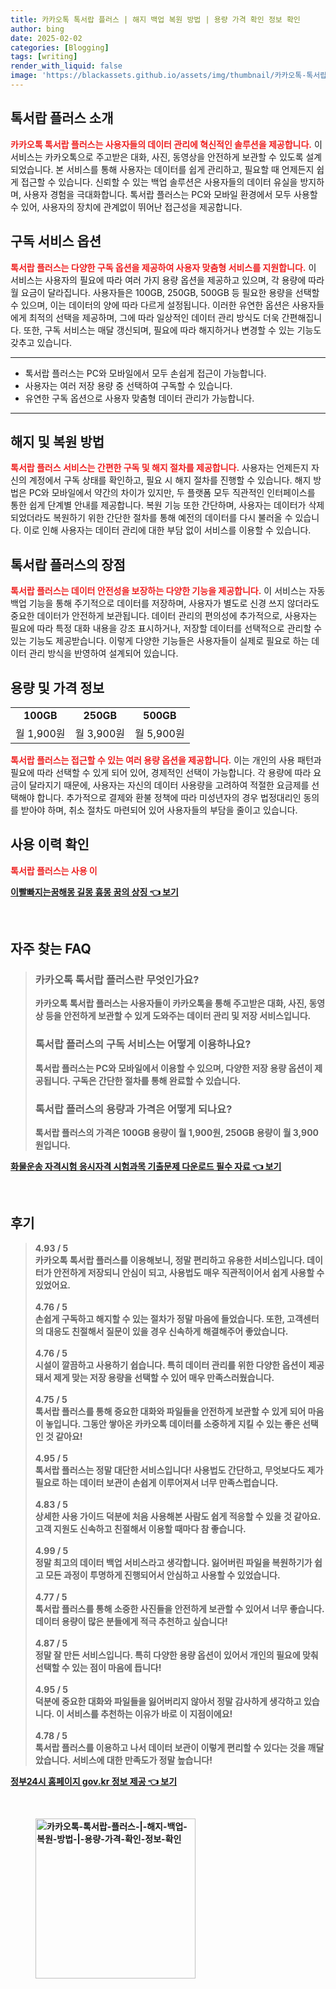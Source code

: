 ```yaml
---
title: 카카오톡 톡서랍 플러스 | 해지 백업 복원 방법 | 용량 가격 확인 정보 확인
author: bing
date: 2025-02-02
categories: [Blogging]
tags: [writing]
render_with_liquid: false
image: 'https://blackassets.github.io/assets/img/thumbnail/카카오톡-톡서랍-플러스-|-해지-백업-복원-방법-|-용량-가격-확인-정보-확인.webp'
---
```



<h2 id='톡서랍_플러스_소개'>톡서랍 플러스 소개</h2>

<p><b><span style="color: #ee2323;">카카오톡 톡서랍 플러스는 사용자들의 데이터 관리에 혁신적인 솔루션을 제공합니다.</span></b> 이 서비스는 카카오톡으로 주고받은 대화, 사진, 동영상을 안전하게 보관할 수 있도록 설계되었습니다. 본 서비스를 통해 사용자는 데이터를 쉽게 관리하고, 필요할 때 언제든지 쉽게 접근할 수 있습니다. 신뢰할 수 있는 백업 솔루션은 사용자들의 데이터 유실을 방지하며, 사용자 경험을 극대화합니다. 톡서랍 플러스는 PC와 모바일 환경에서 모두 사용할 수 있어, 사용자의 장치에 관계없이 뛰어난 접근성을 제공합니다.</p>

<h2 id='구독_서비스_옵션'>구독 서비스 옵션</h2>

<p><b><span style="color: #ee2323;">톡서랍 플러스는 다양한 구독 옵션을 제공하여 사용자 맞춤형 서비스를 지원합니다.</span></b> 이 서비스는 사용자의 필요에 따라 여러 가지 용량 옵션을 제공하고 있으며, 각 용량에 따라 월 요금이 달라집니다. 사용자들은 100GB, 250GB, 500GB 등 필요한 용량을 선택할 수 있으며, 이는 데이터의 양에 따라 다르게 설정됩니다. 이러한 유연한 옵션은 사용자들에게 최적의 선택을 제공하며, 그에 따라 일상적인 데이터 관리 방식도 더욱 간편해집니다. 또한, 구독 서비스는 매달 갱신되며, 필요에 따라 해지하거나 변경할 수 있는 기능도 갖추고 있습니다.</p>

<hr />

<ul>
    <li>톡서랍 플러스는 PC와 모바일에서 모두 손쉽게 접근이 가능합니다.</li>
    <li>사용자는 여러 저장 용량 중 선택하여 구독할 수 있습니다.</li>
    <li>유연한 구독 옵션으로 사용자 맞춤형 데이터 관리가 가능합니다.</li>
</ul>

<hr />

<h2 id='해지_및_복원_방법'>해지 및 복원 방법</h2>

<p><b><span style="color: #ee2323;">톡서랍 플러스 서비스는 간편한 구독 및 해지 절차를 제공합니다.</span></b> 사용자는 언제든지 자신의 계정에서 구독 상태를 확인하고, 필요 시 해지 절차를 진행할 수 있습니다. 해지 방법은 PC와 모바일에서 약간의 차이가 있지만, 두 플랫폼 모두 직관적인 인터페이스를 통한 쉽게 단계별 안내를 제공합니다. 복원 기능 또한 간단하며, 사용자는 데이터가 삭제되었더라도 복원하기 위한 간단한 절차를 통해 예전의 데이터를 다시 불러올 수 있습니다. 이로 인해 사용자는 데이터 관리에 대한 부담 없이 서비스를 이용할 수 있습니다.</p>

<h2 id='톡서랍_플러스의_장점'>톡서랍 플러스의 장점</h2>

<p><b><span style="color: #ee2323;">톡서랍 플러스는 데이터 안전성을 보장하는 다양한 기능을 제공합니다.</span></b> 이 서비스는 자동 백업 기능을 통해 주기적으로 데이터를 저장하며, 사용자가 별도로 신경 쓰지 않더라도 중요한 데이터가 안전하게 보관됩니다. 데이터 관리의 편의성에 추가적으로, 사용자는 필요에 따라 특정 대화 내용을 강조 표시하거나, 저장할 데이터를 선택적으로 관리할 수 있는 기능도 제공받습니다. 이렇게 다양한 기능들은 사용자들이 실제로 필요로 하는 데이터 관리 방식을 반영하여 설계되어 있습니다.</p>

<h2 id='용량_및_가격_정보'>용량 및 가격 정보</h2>

<table>
    <tr>
        <td style="text-align: center; height: 17px;"><b>100GB</b></td>
        <td style="text-align: center; height: 17px;"><b>250GB</b></td>
        <td style="text-align: center; height: 17px;"><b>500GB</b></td>
    </tr>
    <tr>
        <td style="text-align: center; height: 17px;">월 1,900원</td>
        <td style="text-align: center; height: 17px;">월 3,900원</td>
        <td style="text-align: center; height: 17px;">월 5,900원</td>
    </tr>
</table>

<p><b><span style="color: #ee2323;">톡서랍 플러스는 접근할 수 있는 여러 용량 옵션을 제공합니다.</span></b> 이는 개인의 사용 패턴과 필요에 따라 선택할 수 있게 되어 있어, 경제적인 선택이 가능합니다. 각 용량에 따라 요금이 달라지기 때문에, 사용자는 자신의 데이터 사용량을 고려하여 적절한 요금제를 선택해야 합니다. 추가적으로 결제와 환불 정책에 따라 미성년자의 경우 법정대리인 동의를 받아야 하며, 취소 절차도 마련되어 있어 사용자들의 부담을 줄이고 있습니다.</p>

<h2 id='사용_이력_확인'>사용 이력 확인</h2>

<p><p><b><span style="color: #ee2323;">톡서랍 플러스는 사용 이</p>
<p><a class="click-button" title="이빨빠지는꿈해몽 길몽 흉몽 꿈의 상징" href="https://blackassets.github.io/posts/%EC%9D%B4%EB%B9%A8%EB%B9%A0%EC%A7%80%EB%8A%94%EA%BF%88%ED%95%B4%EB%AA%BD-%EA%B8%B8%EB%AA%BD-%ED%9D%89%EB%AA%BD-%EA%BF%88%EC%9D%98-%EC%83%81%EC%A7%95/" rel="dofollow">이빨빠지는꿈해몽 길몽 흉몽 꿈의 상징 👈 보기</a></p><br>
<h2 id='자주_찾는_FAQ'>자주 찾는 FAQ</h2>
<div itemscope="" itemtype="https://schema.org/FAQPage">
<blockquote>
<div itemscope="" itemprop="mainEntity" itemtype="https://schema.org/Question">
<h3 itemprop="name">카카오톡 톡서랍 플러스란 무엇인가요?</h3>
<div itemscope="" itemprop="acceptedAnswer" itemtype="https://schema.org/Answer">
<span itemprop="text">
<p>카카오톡 톡서랍 플러스는 사용자들이 카카오톡을 통해 주고받은 대화, 사진, 동영상 등을 안전하게 보관할 수 있게 도와주는 데이터 관리 및 저장 서비스입니다.</p>
</span>
</div>
</div>
<div itemscope="" itemprop="mainEntity" itemtype="https://schema.org/Question">
<h3 itemprop="name">톡서랍 플러스의 구독 서비스는 어떻게 이용하나요?</h3>
<div itemscope="" itemprop="acceptedAnswer" itemtype="https://schema.org/Answer">
<span itemprop="text">
<p>톡서랍 플러스는 PC와 모바일에서 이용할 수 있으며, 다양한 저장 용량 옵션이 제공됩니다. 구독은 간단한 절차를 통해 완료할 수 있습니다.</p>
</span>
</div>
</div>
<div itemscope="" itemprop="mainEntity" itemtype="https://schema.org/Question">
<h3 itemprop="name">톡서랍 플러스의 용량과 가격은 어떻게 되나요?</h3>
<div itemscope="" itemprop="acceptedAnswer" itemtype="https://schema.org/Answer">
<span itemprop="text">
<p>톡서랍 플러스의 가격은 100GB 용량이 월 1,900원, 250GB 용량이 월 3,900원입니다.</p>
</span>
</div>
</div>
</blockquote>
</div>
<p><a class="click-button" title="화물운송 자격시험 응시자격 시험과목 기출문제 다운로드 필수 자료" href="https://blackassets.github.io/posts/%ED%99%94%EB%AC%BC%EC%9A%B4%EC%86%A1-%EC%9E%90%EA%B2%A9%EC%8B%9C%ED%97%98-%EC%9D%91%EC%8B%9C%EC%9E%90%EA%B2%A9-%EC%8B%9C%ED%97%98%EA%B3%BC%EB%AA%A9-%EA%B8%B0%EC%B6%9C%EB%AC%B8%EC%A0%9C-%EB%8B%A4%EC%9A%B4%EB%A1%9C%EB%93%9C-%ED%95%84%EC%88%98-%EC%9E%90%EB%A3%8C/" rel="dofollow">화물운송 자격시험 응시자격 시험과목 기출문제 다운로드 필수 자료 👈 보기</a></p><br>
<h2 id='후기'>후기</h2>
<div itemscope itemtype="https://schema.org/Product">
  <blockquote>
  <div itemprop="review" itemscope itemtype="https://schema.org/Review">
      <div itemprop="reviewRating" itemscope itemtype="https://schema.org/Rating"> <span itemprop="ratingValue">4.93</span> / <span itemprop="bestRating">5</span> </div>
      <span itemprop="reviewBody">카카오톡 톡서랍 플러스를 이용해보니, 정말 편리하고 유용한 서비스입니다. 데이터가 안전하게 저장되니 안심이 되고, 사용법도 매우 직관적이어서 쉽게 사용할 수 있었어요. </span>
  </div>
  <br>
  <div itemprop="review" itemscope itemtype="https://schema.org/Review">
      <div itemprop="reviewRating" itemscope itemtype="https://schema.org/Rating"> <span itemprop="ratingValue">4.76</span> / <span itemprop="bestRating">5</span> </div>
      <span itemprop="reviewBody">손쉽게 구독하고 해지할 수 있는 절차가 정말 마음에 들었습니다. 또한, 고객센터의 대응도 친절해서 질문이 있을 경우 신속하게 해결해주어 좋았습니다.</span>
  </div>
  <br>
  <div itemprop="review" itemscope itemtype="https://schema.org/Review">
      <div itemprop="reviewRating" itemscope itemtype="https://schema.org/Rating"> <span itemprop="ratingValue">4.76</span> / <span itemprop="bestRating">5</span> </div>
      <span itemprop="reviewBody">시설이 깔끔하고 사용하기 쉽습니다. 특히 데이터 관리를 위한 다양한 옵션이 제공돼서 제게 맞는 저장 용량을 선택할 수 있어 매우 만족스러웠습니다.</span>
  </div>
  <br>
  <div itemprop="review" itemscope itemtype="https://schema.org/Review">
      <div itemprop="reviewRating" itemscope itemtype="https://schema.org/Rating"> <span itemprop="ratingValue">4.75</span> / <span itemprop="bestRating">5</span> </div>
      <span itemprop="reviewBody">톡서랍 플러스를 통해 중요한 대화와 파일들을 안전하게 보관할 수 있게 되어 마음이 놓입니다. 그동안 쌓아온 카카오톡 데이터를 소중하게 지킬 수 있는 좋은 선택인 것 같아요!</span>
  </div>
  <br>
  <div itemprop="review" itemscope itemtype="https://schema.org/Review">
      <div itemprop="reviewRating" itemscope itemtype="https://schema.org/Rating"> <span itemprop="ratingValue">4.95</span> / <span itemprop="bestRating">5</span> </div>
      <span itemprop="reviewBody">톡서랍 플러스는 정말 대단한 서비스입니다! 사용법도 간단하고, 무엇보다도 제가 필요로 하는 데이터 보관이 손쉽게 이루어져서 너무 만족스럽습니다.</span>
  </div>
  <br>
  <div itemprop="review" itemscope itemtype="https://schema.org/Review">
      <div itemprop="reviewRating" itemscope itemtype="https://schema.org/Rating"> <span itemprop="ratingValue">4.83</span> / <span itemprop="bestRating">5</span> </div>
      <span itemprop="reviewBody">상세한 사용 가이드 덕분에 처음 사용해본 사람도 쉽게 적응할 수 있을 것 같아요. 고객 지원도 신속하고 친절해서 이용할 때마다 참 좋습니다.</span>
  </div>
  <br>
  <div itemprop="review" itemscope itemtype="https://schema.org/Review">
      <div itemprop="reviewRating" itemscope itemtype="https://schema.org/Rating"> <span itemprop="ratingValue">4.99</span> / <span itemprop="bestRating">5</span> </div>
      <span itemprop="reviewBody">정말 최고의 데이터 백업 서비스라고 생각합니다. 잃어버린 파일을 복원하기가 쉽고 모든 과정이 투명하게 진행되어서 안심하고 사용할 수 있었습니다.</span>
  </div>
  <br>
  <div itemprop="review" itemscope itemtype="https://schema.org/Review">
      <div itemprop="reviewRating" itemscope itemtype="https://schema.org/Rating"> <span itemprop="ratingValue">4.77</span> / <span itemprop="bestRating">5</span> </div>
      <span itemprop="reviewBody">톡서랍 플러스를 통해 소중한 사진들을 안전하게 보관할 수 있어서 너무 좋습니다. 데이터 용량이 많은 분들에게 적극 추천하고 싶습니다!</span>
  </div>
  <br>
  <div itemprop="review" itemscope itemtype="https://schema.org/Review">
      <div itemprop="reviewRating" itemscope itemtype="https://schema.org/Rating"> <span itemprop="ratingValue">4.87</span> / <span itemprop="bestRating">5</span> </div>
      <span itemprop="reviewBody">정말 잘 만든 서비스입니다. 특히 다양한 용량 옵션이 있어서 개인의 필요에 맞춰 선택할 수 있는 점이 마음에 듭니다!</span>
  </div>
  <br>
  <div itemprop="review" itemscope itemtype="https://schema.org/Review">
      <div itemprop="reviewRating" itemscope itemtype="https://schema.org/Rating"> <span itemprop="ratingValue">4.95</span> / <span itemprop="bestRating">5</span> </div>
      <span itemprop="reviewBody">덕분에 중요한 대화와 파일들을 잃어버리지 않아서 정말 감사하게 생각하고 있습니다. 이 서비스를 추천하는 이유가 바로 이 지점이에요!</span>
  </div>
  <br>
  <div itemprop="review" itemscope itemtype="https://schema.org/Review">
      <div itemprop="reviewRating" itemscope itemtype="https://schema.org/Rating"> <span itemprop="ratingValue">4.78</span> / <span itemprop="bestRating">5</span> </div>
      <span itemprop="reviewBody">톡서랍 플러스를 이용하고 나서 데이터 보관이 이렇게 편리할 수 있다는 것을 깨달았습니다. 서비스에 대한 만족도가 정말 높습니다!</span>
  </div>
  </blockquote>
</div>
<p><a class="click-button" title="정부24시 홈페이지 gov.kr 정보 제공" href="https://blackassets.github.io/posts/%EC%A0%95%EB%B6%8024%EC%8B%9C-%ED%99%88%ED%8E%98%EC%9D%B4%EC%A7%80-gov.kr-%EC%A0%95%EB%B3%B4-%EC%A0%9C%EA%B3%B5/" rel="dofollow">정부24시 홈페이지 gov.kr 정보 제공 👈 보기</a></p><br>
<figure class="image"><img src="https://blackassets.github.io/assets/img/thumbnail/카카오톡-톡서랍-플러스-|-해지-백업-복원-방법-|-용량-가격-확인-정보-확인.webp" alt="카카오톡-톡서랍-플러스-|-해지-백업-복원-방법-|-용량-가격-확인-정보-확인" width="256" height="256"></figure>